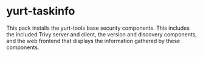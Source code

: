 # yurt-taskinfo

This pack installs the yurt-tools base security components.  This
includes the included Trivy server and client, the version and
discovery components, and the web frontend that displays the
information gathered by these components.

